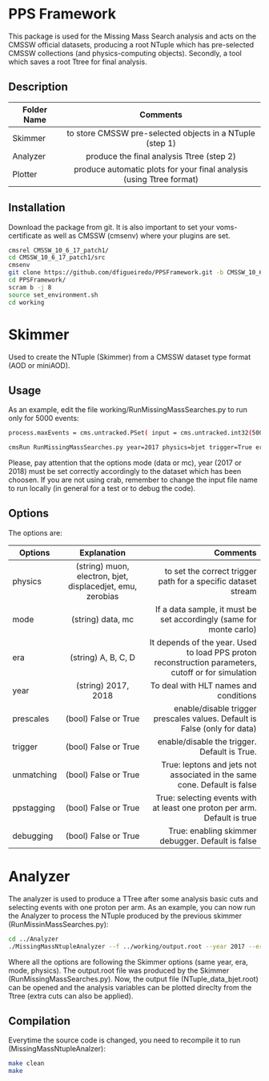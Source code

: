 # PPS Framework

This package is used for the Missing Mass Search analysis and acts on the CMSSW official datasets, producing a root NTuple which has pre-selected CMSSW collections (and physics-computing objects). Secondly, a tool which saves a root Ttree for final analysis. 

## Description

| Folder Name       | Comments |
| ------------- |:-------------:|
| Skimmer | to store CMSSW pre-selected objects in a NTuple (step 1)|
| Analyzer | produce the final analysis Ttree (step 2) |
| Plotter | produce automatic plots for your final analysis (using Ttree format) |

## Installation

Download the package from git. It is also important to set your voms-certificate as well as CMSSW (cmsenv) where your plugins are set. 

```bash
cmsrel CMSSW_10_6_17_patch1/
cd CMSSW_10_6_17_patch1/src
cmsenv
git clone https://github.com/dfigueiredo/PPSFramework.git -b CMSSW_10_6_17_patch1_2023
cd PPSFramework/
scram b -j 8
source set_environment.sh
cd working
```

# Skimmer

Used to create the NTuple (Skimmer) from a CMSSW dataset type format (AOD or miniAOD).

## Usage

As an example, edit the file working/RunMissingMassSearches.py to run only for 5000 events:

```bash
process.maxEvents = cms.untracked.PSet( input = cms.untracked.int32(5000) )
```

```bash
cmsRun RunMissingMassSearches.py year=2017 physics=bjet trigger=True era=D mode=data
```

Please, pay attention that the options mode (data or mc), year (2017 or 2018) must be set correctly accordingly to the dataset which has been choosen. If you are not using crab, remember to change the input file name to run locally (in general for a test or to debug the code).

## Options

The options are:

| Options       | Explanation | Comments |
| ------------- |:-------------:|-------------:|
| physics      | (string) muon, electron, bjet, displacedjet, emu, zerobias | to set the correct trigger path for a specific dataset stream |
| mode      | (string) data, mc | If a data sample, it must be set accordingly (same for monte carlo) |
| era      | (string) A, B, C, D | It depends of the year. Used to load PPS proton reconstruction parameters, cutoff or for simulation |
| year   | (string) 2017, 2018 | To deal with HLT names and conditions |
| prescales   | (bool) False or True | enable/disable trigger prescales values. Default is False (only for data) |
| trigger   | (bool) False or True | enable/disable the trigger. Default is True. |
| unmatching   | (bool) False or True | True: leptons and jets not associated in the same cone. Default is false |
| ppstagging   | (bool) False or True | True: selecting events with at least one proton per arm. Default is true |
| debugging   | (bool) False or True | True: enabling skimmer debugger. Default is false |

# Analyzer

The analyzer is used to produce a TTree after some analysis basic cuts and selecting events with one proton per arm. As an example, you can now run the Analyzer to process the NTuple produced by the previous skimmer (RunMissinMassSearches.py):

```bash
cd ../Analyzer
./MissingMassNtupleAnalyzer --f ../working/output.root --year 2017 --era D --mode data --physics bjet
```

Where all the options are following the Skimmer options (same year, era, mode, physics). The output.root file was produced by the Skimmer (RunMissingMassSearches.py). Now, the output file (NTuple_data_bjet.root) can be opened and the analysis variables can be plotted direclty from the Ttree (extra cuts can also be applied).

## Compilation

Everytime the source code is changed, you need to recompile it to run (MissingMassNtupleAnalzer):

```bash
make clean
make
```

